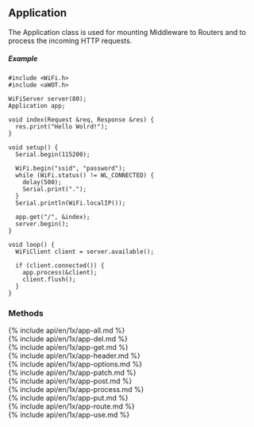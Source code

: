 <h2 id="app">Application</h2>
The Application class is used for mounting Middleware to Routers and to process the incoming HTTP requests.

##### Example

```arduino
#include <WiFi.h>
#include <aWOT.h>

WiFiServer server(80);
Application app;

void index(Request &req, Response &res) {
  res.print("Hello Wolrd!");
}

void setup() {
  Serial.begin(115200);

  WiFi.begin("ssid", "password");
  while (WiFi.status() != WL_CONNECTED) {
    delay(500);
    Serial.print(".");
  }
  Serial.println(WiFi.localIP());

  app.get("/", &index);
  server.begin();
}

void loop() {
  WiFiClient client = server.available();

  if (client.connected()) {
    app.process(&client);
    client.flush();
  }
}
```

<h3 id='app.methods'>Methods</h3>

<section markdown="1">
  {% include api/en/1x/app-all.md %}
</section>

<section markdown="1">
  {% include api/en/1x/app-del.md %}
</section>

<section markdown="1">
  {% include api/en/1x/app-get.md %}
</section>

<section markdown="1">
  {% include api/en/1x/app-header.md %}
</section>

<section markdown="1">
  {% include api/en/1x/app-options.md %}
</section>

<section markdown="1">
  {% include api/en/1x/app-patch.md %}
</section>

<section markdown="1">
  {% include api/en/1x/app-post.md %}
</section>

<section markdown="1">
  {% include api/en/1x/app-process.md %}
</section>

<section markdown="1">
  {% include api/en/1x/app-put.md %}
</section>

<section markdown="1">
  {% include api/en/1x/app-route.md %}
</section>

<section markdown="1">
  {% include api/en/1x/app-use.md %}
</section>


